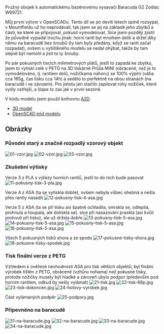 Pružný obojek k automatickému bazénovému vysavači Baracuda G2 Zodiac W69721.

Můj první výtvor v OpenSCADu. Tento díl se po devíti letech úplně rozsypal, v Mountfieldu už ho neprodávali, tak jsem se jej na základě jeho zbytků a části, ke které se připojoval, pokusil vymodelovat. Sice jsem později zjistil že původně vypadal trochu jinak: horní rantl byl mnohem delší a držel díky němu na baracudě bez šroubů (ty tam byly předány, když se rantl začal rozpadat), ovšem u vytištěného modelu se nedal ohýbat, takže by tam stejně být nemohl a jistí to ty šrouby. 

Po pár pokusných tiscích milimetrových plátů, jestli to zapadá ke zbytku, jsem to vytiskl celé v PETG na 3D tiskárně Průša MINI (obráceně, než je to vymodelováno, tj. rantlem dolů, nožičkama nahoru) se 100% výplní (váha cca 165g, čas tisku cca 14h) a sedělo to perfektně na obou stranách (na baracudě i se závojem). Pro jistotu jen stačilo zapilovat rohy nožiček, které vyšly ostřejší, a šlape to zas jak v první sezóně.

V kódu modelu jsem použil knihovnu [A2D](https://github.com/ridercz/A2D).

* [3D model](https://github.com/PetrVobornik/OpenSCAD/blob/master/baracuda-foot-pad/baracuda-foot-pad.stl)
* [OpenSCAD kód modelu](https://github.com/PetrVobornik/OpenSCAD/blob/master/baracuda-foot-pad/baracuda-foot-pad.scad)


## Obrázky

### Původní starý a značně rozpadlý vzorový objekt

![01-vzor.jpg](https://github.com/PetrVobornik/OpenSCAD/blob/master/baracuda-foot-pad/images/01-vzor.jpg?raw=true)
![02-vzor.jpg](https://github.com/PetrVobornik/OpenSCAD/blob/master/baracuda-foot-pad/images/02-vzor.jpg?raw=true)
![03-vzor.jpg](https://github.com/PetrVobornik/OpenSCAD/blob/master/baracuda-foot-pad/images/03-vzor.jpg?raw=true)


### Zkušební výtisky

Verze 3 z PLA s výřezy horních rantlů, jestli to do nich bude pasovat
![11-pokusny-tisk-3-pla.jpg](https://github.com/PetrVobornik/OpenSCAD/blob/master/baracuda-foot-pad/images/11-pokusny-tisk-3-pla.jpg?raw=true)

Verze 4 z ASA (ta se vytiskla dobře), ovšem nebyla vůbec ohebná a nešla přes rantly nasadit
![12-pokusny-tisk-4-asa.jpg](https://github.com/PetrVobornik/OpenSCAD/blob/master/baracuda-foot-pad/images/12-pokusny-tisk-4-asa.jpg?raw=true)

Verze 5 z ASA (ta se při tisku asi špatně ochladila, smrskla se, odlepila, prohnula a houpala, ale dotiskla se). sice při nasazování praskla (asi kvůli prohnutí při tisku), ale už držela dobře
![13-pokusny-tisk-5-asa.jpg](https://github.com/PetrVobornik/OpenSCAD/blob/master/baracuda-foot-pad/images/13-pokusny-tisk-5-asa.jpg?raw=true)
![14-pokusny-tisk-5-asa.jpg](https://github.com/PetrVobornik/OpenSCAD/blob/master/baracuda-foot-pad/images/14-pokusny-tisk-5-asa.jpg?raw=true)
![15-pokusny-tisk-5-asa.jpg](https://github.com/PetrVobornik/OpenSCAD/blob/master/baracuda-foot-pad/images/15-pokusny-tisk-5-asa.jpg?raw=true)
![16-pokusny-tisk-5-asa.jpg](https://github.com/PetrVobornik/OpenSCAD/blob/master/baracuda-foot-pad/images/16-pokusny-tisk-5-asa.jpg?raw=true)

Všech 5 pokusných tisků shora a ze spodu
![17-pokusne-tisky-shora.jpg](https://github.com/PetrVobornik/OpenSCAD/blob/master/baracuda-foot-pad/images/17-pokusne-tisky-shora.jpg?raw=true)
![18-pokusne-tisky-spodek.jpg](https://github.com/PetrVobornik/OpenSCAD/blob/master/baracuda-foot-pad/images/18-pokusne-tisky-spodek.jpg?raw=true)


### Tisk finální verze z PETG

Vzhledem k ověřené nevhodnosti ASA pro tisk větších objektů, byl finální výrobek tištěn z PETG, obráceně (vzhůru nohama) než pokusné tisky, protože nožičky musely být hladké a zároveň ubylo podpor (především pod horním rantlem, odkud by nešly vylámat)
![21-tisk.jpg](https://github.com/PetrVobornik/OpenSCAD/blob/master/baracuda-foot-pad/images/21-tisk.jpg?raw=true)
![22-tisk-66p.jpg](https://github.com/PetrVobornik/OpenSCAD/blob/master/baracuda-foot-pad/images/22-tisk-66p.jpg?raw=true)
![23-tisk-dokoncen.jpg](https://github.com/PetrVobornik/OpenSCAD/blob/master/baracuda-foot-pad/images/23-tisk-dokoncen.jpg?raw=true)
![24-hotovy-vyrobek.jpg](https://github.com/PetrVobornik/OpenSCAD/blob/master/baracuda-foot-pad/images/24-hotovy-vyrobek.jpg?raw=true)

Část vylámaných podpěr
![25-podpory.jpg](https://github.com/PetrVobornik/OpenSCAD/blob/master/baracuda-foot-pad/images/25-podpory.jpg?raw=true)


### Připevněno na baracudě

![31-na-baracude.jpg](https://github.com/PetrVobornik/OpenSCAD/blob/master/baracuda-foot-pad/images/31-na-baracude.jpg?raw=true)
![32-na-baracude.jpg](https://github.com/PetrVobornik/OpenSCAD/blob/master/baracuda-foot-pad/images/32-na-baracude.jpg?raw=true)
![33-na-baracude.jpg](https://github.com/PetrVobornik/OpenSCAD/blob/master/baracuda-foot-pad/images/33-na-baracude.jpg?raw=true)
![34-na-baracude.jpg](https://github.com/PetrVobornik/OpenSCAD/blob/master/baracuda-foot-pad/images/34-na-baracude.jpg?raw=true)
